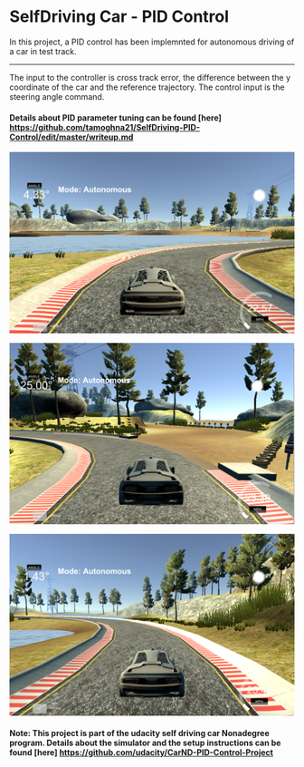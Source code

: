 
# **SelfDriving Car - PID Control**

In this project, a PID control has been implemnted for autonomous driving of a car in test track.

[//]: # (Image References)

[image1]: ./pid_perform2.png "mpc car1"
[image2]: ./pid_perform3.png "mpc car2"
[image3]: ./pid_perform4.png "mpc car3"

---

The input to the controller is cross track error, the difference between the y coordinate of the car and the reference trajectory. The control input is the steering angle command.


#### Details about PID parameter tuning can be found [here] https://github.com/tamoghna21/SelfDriving-PID-Control/edit/master/writeup.md

![alt text][image1]



![alt text][image2]



![alt text][image3]





#### Note: This project is part of the udacity self driving car Nonadegree program. Details about the simulator and the setup instructions can be found [here] https://github.com/udacity/CarND-PID-Control-Project
